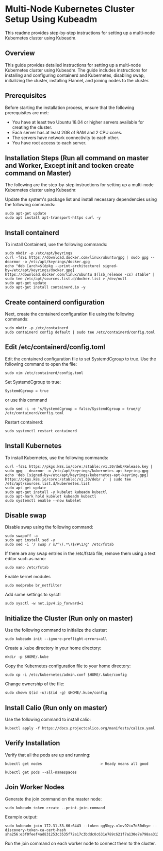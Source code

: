 # Multi-Node Kubernetes Cluster Setup Using Kubeadm
This readme provides step-by-step instructions for setting up a multi-node Kubernetes cluster using Kubeadm.

## Overview
This guide provides detailed instructions for setting up a multi-node Kubernetes cluster using Kubeadm. The guide includes instructions for installing and configuring containerd and Kubernetes, disabling swap, initializing the cluster, installing Flannel, and joining nodes to the cluster.

## Prerequisites
Before starting the installation process, ensure that the following prerequisites are met:

- You have at least two Ubuntu 18.04 or higher servers available for creating the cluster.
- Each server has at least 2GB of RAM and 2 CPU cores.
- The servers have network connectivity to each other.
- You have root access to each server.

## Installation Steps (Run all command on master and Worker, Except init and tocken create command on Master)
The following are the step-by-step instructions for setting up a multi-node Kubernetes cluster using Kubeadm:

Update the system's package list and install necessary dependencies using the following commands:

```
sudo apt-get update
sudo apt install apt-transport-https curl -y
```

## Install containerd
To install Containerd, use the following commands:

```
sudo mkdir -p /etc/apt/keyrings
curl -fsSL https://download.docker.com/linux/ubuntu/gpg | sudo gpg --dearmor -o /etc/apt/keyrings/docker.gpg
echo "deb [arch=$(dpkg --print-architecture) signed-by=/etc/apt/keyrings/docker.gpg] https://download.docker.com/linux/ubuntu $(lsb_release -cs) stable" | sudo tee /etc/apt/sources.list.d/docker.list > /dev/null
sudo apt-get update
sudo apt-get install containerd.io -y
```

## Create containerd configuration
Next, create the containerd configuration file using the following commands:

```
sudo mkdir -p /etc/containerd
sudo containerd config default | sudo tee /etc/containerd/config.toml
```

## Edit /etc/containerd/config.toml
Edit the containerd configuration file to set SystemdCgroup to true. Use the following command to open the file:

```
sudo vim /etc/containerd/config.toml
```

Set SystemdCgroup to true:
```
SystemdCgroup = true
```

or use this command
```
sudo sed -i -e 's/SystemdCgroup = false/SystemdCgroup = true/g' /etc/containerd/config.toml
```

Restart containerd:
```
sudo systemctl restart containerd
```

## Install Kubernetes
To install Kubernetes, use the following commands:

```
curl -fsSL https://pkgs.k8s.io/core:/stable:/v1.30/deb/Release.key | sudo gpg --dearmor -o /etc/apt/keyrings/kubernetes-apt-keyring.gpg
echo 'deb [signed-by=/etc/apt/keyrings/kubernetes-apt-keyring.gpg] https://pkgs.k8s.io/core:/stable:/v1.30/deb/ /' | sudo tee /etc/apt/sources.list.d/kubernetes.list
sudo apt-get update
sudo apt-get install -y kubelet kubeadm kubectl
sudo apt-mark hold kubelet kubeadm kubectl
sudo systemctl enable --now kubelet
```

## Disable swap
Disable swap using the following command:

```
sudo swapoff -a
sudo apt install sed -y
sudo sed -i '/ swap / s/^\(.*\)$/#\1/g' /etc/fstab
```

If there are any swap entries in the /etc/fstab file, remove them using a text editor such as nano:
```
sudo nano /etc/fstab
```

Enable kernel modules
```
sudo modprobe br_netfilter
```

Add some settings to sysctl
```
sudo sysctl -w net.ipv4.ip_forward=1
```
## Initialize the Cluster (Run only on master)
Use the following command to initialize the cluster:
```
sudo kubeadm init --ignore-preflight-errors=all
```

Create a .kube directory in your home directory:
```
mkdir -p $HOME/.kube
```

Copy the Kubernetes configuration file to your home directory:
```
sudo cp -i /etc/kubernetes/admin.conf $HOME/.kube/config
```

Change ownership of the file:
```
sudo chown $(id -u):$(id -g) $HOME/.kube/config
```

## Install Calio (Run only on master)
Use the following command to install calio:
```
kubectl apply -f https://docs.projectcalico.org/manifests/calico.yaml
```
## Verify Installation

Verify that all the pods are up and running:
```
kubectl get nodes                           > Ready means all good

kubectl get pods --all-namespaces
```
## Join Worker Nodes
Generate the join command on the master node:
```
sudo kubeadm token create --print-join-command
```
Example output:

```
sudo kubeadm join 172.31.33.66:6443 --token qg5kgy.o1ov92iu7d50dkye --discovery-token-ca-cert-hash sha256:e3f0feef4ad831253c3535f72e17c3bddc0c631e789c621f7a130e7e798aa313

```
Run the join command on each worker node to connect them to the cluster.

